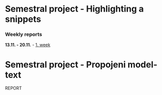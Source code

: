 # Semestral project - Highlighting a snippets


### Weekly reports
**13.11. - 20.11.** - [1. week](https://gitlab.fit.cvut.cz/zivnuter/EDA/wikis/1.-week)





# Semestral project - Propojeni model-text
REPORT


